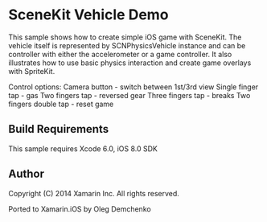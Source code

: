 SceneKit Vehicle Demo
======================

This sample shows how to create simple iOS game with SceneKit. The vehicle itself is represented by SCNPhysicsVehicle instance and can be controller with either the accelerometer or a game controller. It also illustrates how to use basic physics interaction and create game overlays with SpriteKit.

Control options:
Camera button - switch between 1st/3rd view
Single finger tap - gas
Two fingers tap - reversed gear
Three fingers tap - breaks
Two fingers double tap - reset game


Build Requirements
------------------

This sample requires Xcode 6.0, iOS 8.0 SDK

Author
------ 
Copyright (C) 2014 Xamarin Inc. All rights reserved.

Ported to Xamarin.iOS by Oleg Demchenko